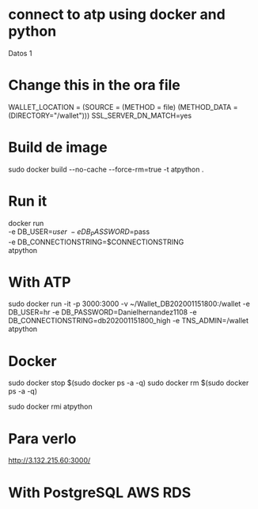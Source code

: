 # connect to atp using docker and python
Datos 1 

# Change this in the ora file
WALLET_LOCATION = (SOURCE = (METHOD = file) (METHOD_DATA = (DIRECTORY="/wallet")))
SSL_SERVER_DN_MATCH=yes

# Build de image 
sudo docker build --no-cache --force-rm=true -t atpython .

# Run it 

docker run \
-e DB_USER=$user \
-e DB_PASSWORD=$pass \
-e DB_CONNECTIONSTRING=$CONNECTIONSTRING \
atpython

# With ATP 

sudo docker run -it -p 3000:3000 -v ~/Wallet_DB202001151800:/wallet -e DB_USER=hr -e DB_PASSWORD=Danielhernandez1108 -e DB_CONNECTIONSTRING=db202001151800_high -e TNS_ADMIN=/wallet atpython

# Docker 
sudo docker stop $(sudo docker ps -a -q)
sudo docker rm $(sudo docker ps -a -q)

sudo docker rmi atpython

# Para verlo
http://3.132.215.60:3000/

# With PostgreSQL AWS RDS